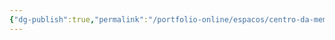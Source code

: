 ```yaml
---
{"dg-publish":true,"permalink":"/portfolio-online/espacos/centro-da-memoria-da-engenharia/","tags":["💼/📍"],"created":"2024-02-05T11:59:48.352-03:00","updated":"2024-02-05T16:55:09.746-03:00"}
---
```



